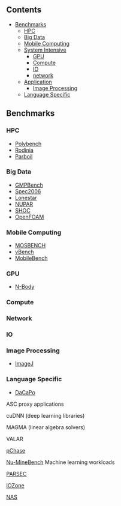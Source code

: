 


## Contents

- [Benchmarks](#benchmarks)
	- [HPC](#hpc)
	- [Big Data](#big-data)
 	- [Mobile Computing](#mobile-computing)
	- [System Intensive](#system-intensive)
		- [GPU](#gpu)
		- [Compute](#compute)
		- [IO](#io)
		- [network](#network)
	- [Application](#application)
		- [Image Processing](#image-processing)
	- [Language Specific](#language)


## Benchmarks

### HPC
 - [Polybench](http://web.cse.ohio-state.edu/~pouchet.2/software/polybench/)
 - [Rodinia](http://www.cs.virginia.edu/~skadron/wiki/rodinia/index.php/Rodinia:Accelerating_Compute-Intensive_Applications_with_Accelerators)
 - [Parboil](http://impact.crhc.illinois.edu/parboil/parboil.aspx)

### Big Data
- [GMPBench](https://gmplib.org/gmpbench.html)
- [Spec2006](https://www.spec.org/cpu2006/)
- [Lonestar](http://iss.ices.utexas.edu/?p=projects/galois/lonestar)
- [NUPAR](https://github.com/fninaparavecino/nupar-bench)
- [SHOC](https://github.com/vetter/shoc/wiki)
- [OpenFOAM]()

### Mobile Computing
- [MOSBENCH](https://pdos.csail.mit.edu/archive/mosbench/)
- [vBench](https://github.com/sslab-gatech/vbench)
- [MobileBench](https://mobilebench.engineering.asu.edu/)

### GPU
- [N-Body]()
### Compute

### Network

### IO

### Image Processing
- [ImageJ](https://imagej.nih.gov/ij/index.html)
### Language Specific
- [DaCaPo](http://dacapobench.org/)

ASC proxy applications 

cuDNN (deep learning
libraries) 

MAGMA (linear algebra solvers)


VALAR

[pChase](https://github.com/maleadt/pChase)

[Nu-MineBench](http://cucis.ece.northwestern.edu/projects/DMS/MineBenchDownload.html)
Machine learning workloads

[PARSEC](http://parsec.cs.princeton.edu/)

[IOZone](http://www.iozone.org/)

[NAS](https://www.nas.nasa.gov/publications/npb.html)
